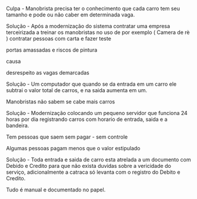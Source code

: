 





Culpa - Manobrista precisa ter o conhecimento que cada carro tem seu tamanho e pode ou não caber em determinada vaga.

Solução - Após a modernização do sistema contratar uma empresa terceirizada a treinar os manobristas no uso de por exemplo ( Camera de rè ) contratar pessoas com carta e fazer teste

portas amassadas e riscos de pintura 

causa

desrespeito as vagas demarcadas



Solução - Um computador que quando se da entrada em um carro ele subtrai o valor total de carros, e na saida aumenta em um.

Manobristas não sabem se cabe mais carros 


Solução - Modernização colocando um pequeno servidor que funciona 24 horas por dia registrando carros com horario de entrada, saida e a bandeira.

Tem pessoas que saem sem pagar - sem controle

Algumas pessoas pagam menos que o valor estipulado


Solução - Toda entrada e saida de carro esta atrelada a um documento com Debido e Credito para que não exista duvidas sobre a vericidade do serviço, adicionalmente a catraca só levanta com o registro do Debito e Credito.

Tudo é manual e documentado no papel.




